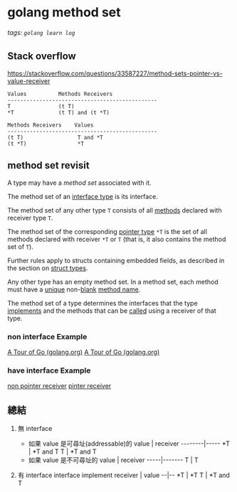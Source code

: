 # golang method set
###### tags: `golang learn log`
## Stack overflow
https://stackoverflow.com/questions/33587227/method-sets-pointer-vs-value-receiver
```text
Values          Methods Receivers
-----------------------------------------------
T               (t T)
*T              (t T) and (t *T)

Methods Receivers    Values
-----------------------------------------------
(t T)                 T and *T
(t *T)                *T
```
## method set revisit
A type may have a _method set_ associated with it. 

The method set of an [interface type](https://golang.org/ref/spec#Interface_types) is its interface. 

The method set of any other type `T` consists of all [methods](https://golang.org/ref/spec#Method_declarations) declared with receiver type `T`. 

The method set of the corresponding [pointer type](https://golang.org/ref/spec#Pointer_types) `*T` is the set of all methods declared with receiver `*T` or `T` (that is, it also contains the method set of `T`).

Further rules apply to structs containing embedded fields, as described in the section on [struct types](https://golang.org/ref/spec#Struct_types).

Any other type has an empty method set. In a method set, each method must have a [unique](https://golang.org/ref/spec#Uniqueness_of_identifiers) non-[blank](https://golang.org/ref/spec#Blank_identifier) [method name](https://golang.org/ref/spec#MethodName).

The method set of a type determines the interfaces that the type [implements](https://golang.org/ref/spec#Interface_types) and the methods that can be [called](https://golang.org/ref/spec#Calls) using a receiver of that type.
### non interface Example
[A Tour of Go (golang.org)](https://tour.golang.org/methods/6)
[A Tour of Go (golang.org)](https://tour.golang.org/methods/7)
### have interface Example
[non pointer receiver](https://play.golang.org/p/CpGzcYh2yHR)
[pinter receiver](https://play.golang.org/p/fV9XIHP7NU0)

## 總結
1. 無 interface
    - 如果 value 是可尋址(addressable)的 
        value | receiver
        --------|-----
        *T | *T and T
        T | *T and T
    - 如果 value 是不可尋址的
        value | receiver
        -----|-------
        T    |    T
    

3. 有 interface
    interface implement receiver | value
    --|--
    *T | *T
    T | *T and T
